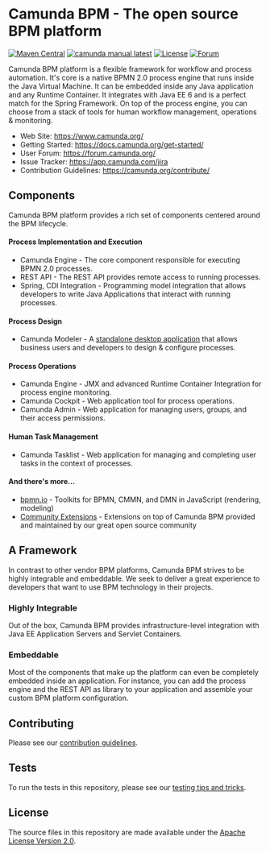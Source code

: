# Camunda BPM - The open source BPM platform

[![Maven Central](https://maven-badges.herokuapp.com/maven-central/org.camunda.bpm/camunda-parent/badge.svg)](https://maven-badges.herokuapp.com/maven-central/org.camunda.bpm/camunda-parent) [![camunda manual latest](https://img.shields.io/badge/manual-latest-brown.svg)](https://docs.camunda.org/manual/latest/) [![License](https://img.shields.io/github/license/camunda/camunda-bpm-platform?color=blue&logo=apache)](https://github.com/camunda/camunda-bpm-platform/blob/master/LICENSE) [![Forum](https://img.shields.io/badge/forum-camunda-green)](https://forum.camunda.org/)

Camunda BPM platform is a flexible framework for workflow and process automation. It's core is a native BPMN 2.0 process engine that runs inside the Java Virtual Machine. It can be embedded inside any Java application and any Runtime Container. It integrates with Java EE 6 and is a perfect match for the Spring Framework. On top of the process engine, you can choose from a stack of tools for human workflow management, operations & monitoring.

- Web Site: https://www.camunda.org/
- Getting Started: https://docs.camunda.org/get-started/
- User Forum: https://forum.camunda.org/
- Issue Tracker: https://app.camunda.com/jira
- Contribution Guidelines: https://camunda.org/contribute/

## Components

Camunda BPM platform provides a rich set of components centered around the BPM lifecycle.

#### Process Implementation and Execution

- Camunda Engine - The core component responsible for executing BPMN 2.0 processes.
- REST API - The REST API provides remote access to running processes.
- Spring, CDI Integration - Programming model integration that allows developers to write Java Applications that interact with running processes.

#### Process Design

- Camunda Modeler - A [standalone desktop application](https://github.com/camunda/camunda-modeler) that allows business users and developers to design & configure processes.

#### Process Operations

- Camunda Engine - JMX and advanced Runtime Container Integration for process engine monitoring.
- Camunda Cockpit - Web application tool for process operations.
- Camunda Admin - Web application for managing users, groups, and their access permissions.

#### Human Task Management

- Camunda Tasklist - Web application for managing and completing user tasks in the context of processes.

#### And there's more...

- [bpmn.io](https://bpmn.io/) - Toolkits for BPMN, CMMN, and DMN in JavaScript (rendering, modeling)
- [Community Extensions](https://docs.camunda.org/manual/7.5/introduction/extensions/) - Extensions on top of Camunda BPM provided and maintained by our great open source community

## A Framework

In contrast to other vendor BPM platforms, Camunda BPM strives to be highly integrable and embeddable. We seek to deliver a great experience to developers that want to use BPM technology in their projects.

### Highly Integrable

Out of the box, Camunda BPM provides infrastructure-level integration with Java EE Application Servers and Servlet Containers.

### Embeddable

Most of the components that make up the platform can even be completely embedded inside an application. For instance, you can add the process engine and the REST API as library to your application and assemble your custom BPM platform configuration.

## Contributing

Please see our [contribution guidelines](CONTRIBUTING.md).

## Tests

To run the tests in this repository, please see our [testing tips and tricks](TESTING.md).


## License
The source files in this repository are made available under the [Apache License Version 2.0](./LICENSE).
